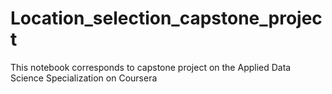 # Location_selection_capstone_project
This notebook corresponds to capstone project on the Applied Data Science Specialization on Coursera
